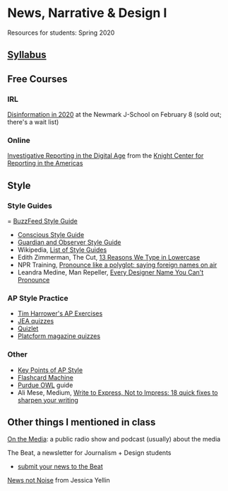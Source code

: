 # News, Narrative & Design I
Resources for students: Spring 2020

## [Syllabus](https://docs.google.com/document/d/1atUAONae12VmoDUzoekMd-Am0-mKef7InGGuESYOrSM/edit)

## Free Courses
### IRL
[Disinformation in 2020](https://www.journalism.cuny.edu/events/disinformation-2020-crash-course-journalism-students/) at the Newmark J-School on February 8 (sold out; there's a wait list)
### Online
[Investigative Reporting in the Digital Age](https://journalismcourses.org/INV0120.html) from the [Knight Center for Reporting in the Americas](https://journalismcourses.org/)

## Style

### Style Guides
= [BuzzFeed Style Guide](https://www.buzzfeed.com/emmyf/buzzfeed-style-guide)
- [Conscious Style Guide](https://consciousstyleguide.com/)
- [Guardian and Observer Style Guide](https://www.theguardian.com/guardian-observer-style-guide-a)
- Wikipedia, [List of Style Guides](https://en.wikipedia.org/wiki/List_of_style_guides)
- Edith Zimmerman, The Cut, [13 Reasons We Type in Lowercase](https://www.thecut.com/2019/02/reasons-to-type-in-lowercase.html)
- NPR Training, [Pronounce like a polyglot: saying foreign names on air](https://training.npr.org/2019/04/30/pronounce-like-a-polyglot-saying-foreign-names-on-air/)
- Leandra Medine, Man Repeller, [Every Designer Name You Can't Pronounce](https://www.youtube.com/watch?v=HW_PAgYpy7k)

### AP Style Practice
- [Tim Harrower's AP Exercises](https://www.radford.edu/~rstepno/104/apquizzes.html)
- [JEA quizzes](http://jea.org/wp/blog/2012/10/07/associated-press-style-quizzes/)
- [Quizlet](https://quizlet.com/2046964/ap-style-quiz-flash-cards/)
- [Platcform magazine quizzes](http://platformmagazine.org/2015/01/05/ap-style-quiz/)

### Other
- [Key Points of AP Style](https://docs.google.com/document/d/1JYJSWerifoAR0wHDLK600lGcPUZ_o1_oldU_Djd2DYc)
- [Flashcard Machine](https://www.flashcardmachine.com/machine/?topic_id=266579&source=pub.pub_details)
- [Purdue OWL](https://owl.purdue.edu/owl/subject_specific_writing/journalism_and_journalistic_writing/ap_style.html) guide
- Ali Mese, Medium, [Write to Express, Not to Impress: 18 quick fixes to sharpen your writing](https://medium.com/swlh/write-to-express-not-to-impress-465d628f39fe)

## Other things I mentioned in class

[On the Media](onthemedia.org): a public radio show and podcast (usually) about the media

The Beat, a newsletter for Journalism + Design students
- [submit your news to the Beat](https://forms.gle/PRQyZD77oTkbz8Rr7)

[News not Noise](https://newsnotnoise.com/) from Jessica Yellin
